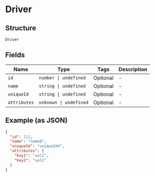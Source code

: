 
# Driver

## Structure

`Driver`

## Fields

| Name | Type | Tags | Description |
|  --- | --- | --- | --- |
| `id` | `number \| undefined` | Optional | - |
| `name` | `string \| undefined` | Optional | - |
| `uniqueId` | `string \| undefined` | Optional | - |
| `attributes` | `unknown \| undefined` | Optional | - |

## Example (as JSON)

```json
{
  "id": 112,
  "name": "name0",
  "uniqueId": "uniqueId4",
  "attributes": {
    "key1": "val1",
    "key2": "val2"
  }
}
```

